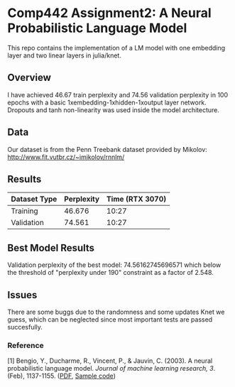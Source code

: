 # Comp442 Assignment2: A Neural Probabilistic Language Model
This repo contains the implementation of a LM model with one embedding layer and two linear layers in  julia/knet.

## Overview
I have achieved 46.67 train perplexity and 74.56 validation perplexity in 100 epochs with a basic 1xembedding-1xhidden-1xoutput layer network. Dropouts and tanh non-linearity was used inside the model architecture.

## Data
Our dataset is from the Penn Treebank dataset provided by Mikolov: http://www.fit.vutbr.cz/~imikolov/rnnlm/

## Results
|Dataset Type|  Perplexity | Time (RTX 3070)|
| ---| --- | --- |
|Training|  46.676 | 10:27|
|Validation| 74.561| 10:27|

## Best Model Results
Validation perplexity of the best model: 74.56162745696571 which below the threshold of "perplexity under 190" constraint as a factor of 2.548.

## Issues
There are some buggs due to the randomness and some updates Knet we guess, which can be neglected since most important tests are passed succesfully.


### Reference
<a id="1">[1]</a>
Bengio, Y., Ducharme, R., Vincent, P., & Jauvin, C. (2003). A neural probabilistic language model. *Journal of machine learning research, 3*. (Feb), 1137-1155. ([PDF](http://www.jmlr.org/papers/v3/bengio03a.html), [Sample code](https://github.com/neubig/nn4nlp-code/blob/master/02-lm))
